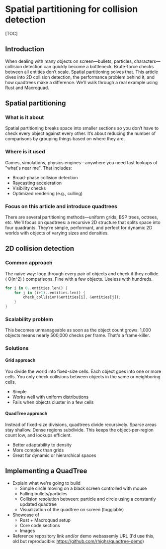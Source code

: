 # Spatial partitioning for collision detection

[TOC]

## Introduction

When dealing with many objects on screen—bullets, particles, characters—collision detection can quickly become a bottleneck. Brute-force checks between all entities don’t scale. Spatial partitioning solves that. This article dives into 2D collision detection, the performance problem behind it, and how quadtrees make a difference. We'll walk through a real example using Rust and Macroquad.

## Spatial partitioning

### What is it about

Spatial partitioning breaks space into smaller sections so you don’t have to check every object against every other. It’s about reducing the number of comparisons by grouping things based on where they are.

### Where is it used

Games, simulations, physics engines—anywhere you need fast lookups of "what's near me". That includes:

- Broad-phase collision detection
- Raycasting acceleration
- Visibility checks
- Optimized rendering (e.g., culling)

### Focus on this article and introduce quadtrees

There are several partitioning methods—uniform grids, BSP trees, octrees, etc. We’ll focus on quadtrees: a recursive 2D structure that splits space into four quadrants. They’re simple, performant, and perfect for dynamic 2D worlds with objects of varying sizes and densities.

## 2D collision detection

### Common approach

The naive way: loop through every pair of objects and check if they collide. \( O(n^2) \) comparisons. Fine with a few objects. Useless with hundreds.

```rust
for i in 0..entities.len() {
    for j in (i+1)..entities.len() {
        check_collision(&entities[i], &entities[j]);
    }
}
```

### Scalability problem

This becomes unmanageable as soon as the object count grows. 1,000 objects means nearly 500,000 checks per frame. That's a frame-killer.

### Solutions

#### Grid approach

You divide the world into fixed-size cells. Each object goes into one or more cells. You only check collisions between objects in the same or neighboring cells.

- Simple
- Works well with uniform distributions
- Fails when objects cluster in a few cells

#### QuadTree approach

Instead of fixed-size divisions, quadtrees divide recursively. Sparse areas stay shallow. Dense regions subdivide. This keeps the object-per-region count low, and lookups efficient.

- Better adaptability to density
- More complex than grids
- Great for dynamic or hierarchical spaces

## Implementing a QuadTree

- Explain what we're going to build 
    - Simple circle moving on a black screen controlled with mouse
    - Falling bullets/particles
    - Collision resolution between: particle and circle using a constantly updated quadtree
    - Visualization of the quadtree on screen (togglable)
- Showcase of
    - Rust + Macroquad setup
    - Core code sections
    - Images
- Reference repository link and/or demo webassemly URL (I'd use this, old but reproducible: https://github.com/rhighs/quadtree-demo)

